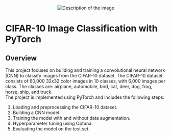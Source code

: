 <p align="center">
  <img src="https://miro.medium.com/v2/format:webp/0*BdetXYemwXwOqNTs.jpg" alt="Description of the image">
</p>  

# CIFAR-10 Image Classification with PyTorch  
## Overview  
This project focuses on building and training a convolutional neural network (CNN) to classify images from the CIFAR-10 dataset. The CIFAR-10 dataset consists of 60,000 32x32 color images in 10 classes, with 6,000 images per class. The classes are: airplane, automobile, bird, cat, deer, dog, frog, horse, ship, and truck.  
The project is implemented using PyTorch and includes the following steps:

  1. Loading and preprocessing the CIFAR-10 dataset.
  2. Building a CNN model.
  3. Training the model with and without data augmentation.
  4. Hyperparameter tuning using Optuna.
  5. Evaluating the model on the test set.
